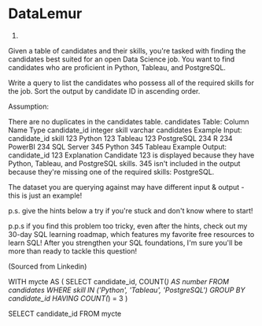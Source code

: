 # DataLemur

1.
Given a table of candidates and their skills, you're tasked with finding the candidates best suited for an open Data Science job. You want to find candidates who are proficient in Python, Tableau, and PostgreSQL.

Write a query to list the candidates who possess all of the required skills for the job. Sort the output by candidate ID in ascending order.

Assumption:

There are no duplicates in the candidates table.
candidates Table:
Column Name	Type
candidate_id	integer
skill	varchar
candidates Example Input:
candidate_id	skill
123	Python
123	Tableau
123	PostgreSQL
234	R
234	PowerBI
234	SQL Server
345	Python
345	Tableau
Example Output:
candidate_id
123
Explanation
Candidate 123 is displayed because they have Python, Tableau, and PostgreSQL skills. 345 isn't included in the output because they're missing one of the required skills: PostgreSQL.

The dataset you are querying against may have different input & output - this is just an example!

p.s. give the hints below a try if you're stuck and don't know where to start!

p.p.s if you find this problem too tricky, even after the hints, check out my 30-day SQL learning roadmap, which features my favorite free resources to learn SQL! After you strengthen your SQL foundations, I'm sure you'll be more than ready to tackle this question!

(Sourced from Linkedin)

WITH mycte AS 
(
SELECT candidate_id, COUNT(*) AS number
FROM candidates
WHERE skill IN ('Python', 'Tableau', 'PostgreSQL')
GROUP BY candidate_id
HAVING COUNT(*) = 3
)

SELECT candidate_id
FROM mycte
